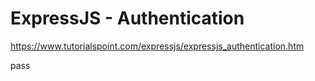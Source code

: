 # ExpressJS - Authentication

<https://www.tutorialspoint.com/expressjs/expressjs_authentication.htm>

pass